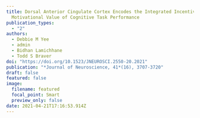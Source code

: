 ```yaml
---
title: Dorsal Anterior Cingulate Cortex Encodes the Integrated Incentive
  Motivational Value of Cognitive Task Performance
publication_types:
  - "2"
authors:
  - Debbie M Yee
  - admin
  - Bidhan Lamichhane
  - Todd S Braver
doi: "https://doi.org/10.1523/JNEUROSCI.2550-20.2021"
publication: "*Journal of Neuroscience, 41*(16), 3707-3720"
draft: false
featured: false
image:
  filename: featured
  focal_point: Smart
  preview_only: false
date: 2021-04-21T17:16:53.914Z
---
```


